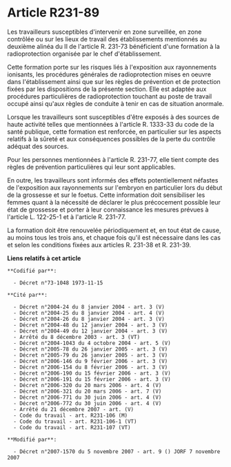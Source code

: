 # Article R231-89

Les travailleurs susceptibles d'intervenir en zone surveillée, en zone contrôlée ou sur les lieux de travail des
établissements mentionnés au deuxième alinéa du II de l'article R. 231-73 bénéficient d'une formation à la radioprotection
organisée par le chef d'établissement.

Cette formation porte sur les risques liés à l'exposition aux rayonnements ionisants, les procédures générales de
radioprotection mises en oeuvre dans l'établissement ainsi que sur les règles de prévention et de protection fixées par les
dispositions de la présente section. Elle est adaptée aux procédures particulières de radioprotection touchant au poste de
travail occupé ainsi qu'aux règles de conduite à tenir en cas de situation anormale.

Lorsque les travailleurs sont susceptibles d'être exposés à des sources de haute activité telles que mentionnées à l'article
R. 1333-33 du code de la santé publique, cette formation est renforcée, en particulier sur les aspects relatifs à la sûreté
et aux conséquences possibles de la perte du contrôle adéquat des sources.

Pour les personnes mentionnées à l'article R. 231-77, elle tient compte des règles de prévention particulières qui leur sont
applicables.

En outre, les travailleurs sont informés des effets potentiellement néfastes de l'exposition aux rayonnements sur l'embryon
en particulier lors du début de la grossesse et sur le foetus. Cette information doit sensibiliser les femmes quant à la
nécessité de déclarer le plus précocement possible leur état de grossesse et porter à leur connaissance les mesures prévues à
l'article L. 122-25-1 et à l'article R. 231-77.

La formation doit être renouvelée périodiquement et, en tout état de cause, au moins tous les trois ans, et chaque fois qu'il
est nécessaire dans les cas et selon les conditions fixées aux articles R. 231-38 et R. 231-39.

**Liens relatifs à cet article**

	**Codifié par**:

	  - Décret n°73-1048 1973-11-15

	**Cité par**:

	  - Décret n°2004-24 du 8 janvier 2004 - art. 3 (V)
	  - Décret n°2004-25 du 8 janvier 2004 - art. 4 (V)
	  - Décret n°2004-26 du 8 janvier 2004 - art. 3 (V)
	  - Décret n°2004-48 du 12 janvier 2004 - art. 3 (V)
	  - Décret n°2004-49 du 12 janvier 2004 - art. 3 (V)
	  - Arrêté du 8 décembre 2003 - art. 3 (VT)
	  - Décret n°2004-1043 du 4 octobre 2004 - art. 5 (V)
	  - Décret n°2005-78 du 26 janvier 2005 - art. 3 (V)
	  - Décret n°2005-79 du 26 janvier 2005 - art. 3 (V)
	  - Décret n°2006-146 du 9 février 2006 - art. 3 (V)
	  - Décret n°2006-154 du 8 février 2006 - art. 3 (V)
	  - Décret n°2006-190 du 15 février 2006 - art. 3 (V)
	  - Décret n°2006-191 du 15 février 2006 - art. 3 (V)
	  - Décret n°2006-320 du 20 mars 2006 - art. 4 (V)
	  - Décret n°2006-321 du 20 mars 2006 - art. 7 (V)
	  - Décret n°2006-771 du 30 juin 2006 - art. 4 (V)
	  - Décret n°2006-772 du 30 juin 2006 - art. 4 (V)
	  - Arrêté du 21 décembre 2007 - art. (V)
	  - Code du travail - art. R231-106 (M)
	  - Code du travail - art. R231-106-1 (VT)
	  - Code du travail - art. R231-107 (VT)

	**Modifié par**:

	  - Décret n°2007-1570 du 5 novembre 2007 - art. 9 () JORF 7 novembre 2007
